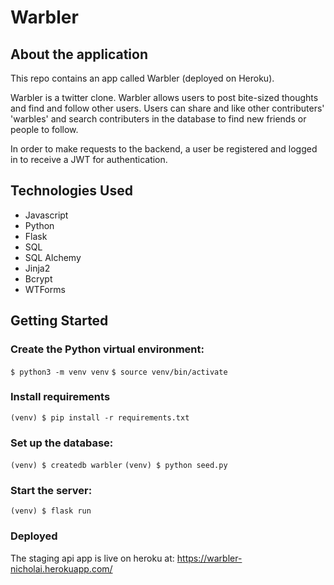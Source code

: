 # Warbler

## About the application

This repo contains an app called Warbler (deployed on Heroku). 

Warbler is a twitter clone. Warbler allows users to post bite-sized thoughts and find and follow other users. Users can share and like other contributers' 'warbles' and search contributers in the database to find new friends or people to follow.

In order to make requests to the backend, a user be registered and logged in to receive a JWT for authentication.

## Technologies Used

- Javascript
- Python
- Flask
- SQL 
- SQL Alchemy
- Jinja2
- Bcrypt
- WTForms

## Getting Started 

### Create the Python virtual environment:
`$ python3 -m venv venv`
`$ source venv/bin/activate`

### Install requirements
`(venv) $ pip install -r requirements.txt`

### Set up the database:
`(venv) $ createdb warbler`
`(venv) $ python seed.py`

### Start the server:
`(venv) $ flask run`

### Deployed 
The staging api app is live on heroku at: 
https://warbler-nicholai.herokuapp.com/

